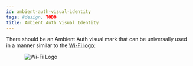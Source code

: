 ```yaml
---
id: ambient-auth-visual-identity
tags: #design, TODO
title: Ambient Auth Visual Identity
---
```


There should be an Ambient Auth visual mark that can be universally used in a manner similar to the [Wi-Fi logo](http://en.wikipedia.org/wiki/File:Wi-Fi_Logo.svg):

<div style="padding-left: 50px"><img alt="Wi-Fi Logo" src="http://upload.wikimedia.org/wikipedia/commons/thumb/3/32/Wi-Fi_Logo.svg/200px-Wi-Fi_Logo.svg.png"></div>